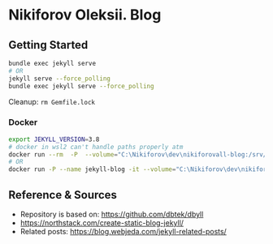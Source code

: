 # Nikiforov Oleksii. Blog

## Getting Started

``` bash
bundle exec jekyll serve
# OR
jekyll serve --force_polling
bundle exec jekyll serve --force_polling
```

Cleanup: `rm Gemfile.lock`

### Docker

```bash
export JEKYLL_VERSION=3.8
# docker in wsl2 can't handle paths properly atm
docker run --rm  -P  --volume="C:\Nikiforov\dev\nikiforovall-blog:/srv/jekyll" -it jekyll/jekyll:$JEKYLL_VERSION jekyll build
# OR
docker run -P --name jekyll-blog -it --volume="C:\Nikiforov\dev\nikiforovall-blog:/srv/jekyll" -it jekyll/:$JEKYLL_VERSION jekyll serve --force_polling
```

## Reference & Sources

* Repository is based on: <https://github.com/dbtek/dbyll>
* <https://northstack.com/create-static-blog-jekyll/>
* Related posts: <https://blog.webjeda.com/jekyll-related-posts/>
